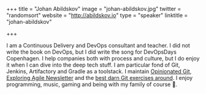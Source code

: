 +++
title = "Johan Abildskov"
image = "johan-abildskov.jpg"
twitter = "randomsort"
website = "http://abildskov.io"
type = "speaker"
linktitle = "johan-abildskov"

+++

I am a Continuous Delivery and DevOps consultant and teacher. I did not write the book on DevOps, but I did write the song for DevOpsDays Copenhagen. I help companies both with process and culture, but I do enjoy it when I can dive into the deep tech stuff. I am particular fond of Git, Jenkins, Artifactory and Gradle as a toolstack.
I maintain [Opinionated Git](http://opinionatedgit.com), [Exploring Agile Newsletter](http://abildskov.io/agile/) and the [best darn Git exercises around](https://github.com/praqma-training/git-katas). I enjoy programming, music, gaming and being with my family of course 🙂.

